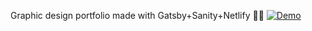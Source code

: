 Graphic design portfolio made with Gatsby+Sanity+Netlify 🐱‍🚀
[![Demo](https://i.imgur.com/xHgFi3A.png)](https://guste.design)
